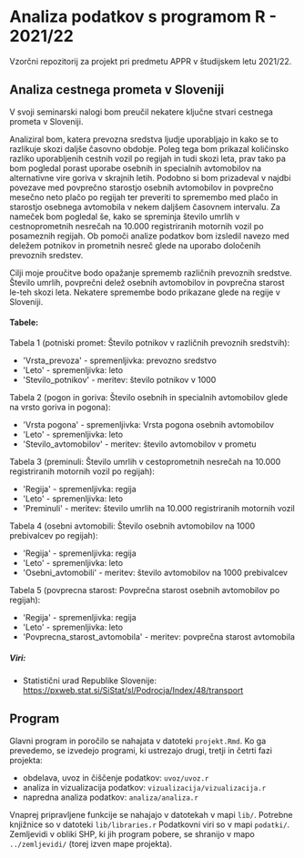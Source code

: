 # Analiza podatkov s programom R - 2021/22

Vzorčni repozitorij za projekt pri predmetu APPR v študijskem letu 2021/22. 

## Analiza cestnega prometa v Sloveniji

V svoji seminarski nalogi bom preučil nekatere ključne stvari cestnega prometa v Sloveniji.

Analiziral bom, katera prevozna sredstva ljudje uporabljajo in kako se to razlikuje skozi daljše časovno obdobje. Poleg tega bom prikazal količinsko razliko uporabljenih cestnih vozil po regijah in tudi skozi leta, prav tako pa bom pogledal porast uporabe osebnih in specialnih avtomobilov na alternativne vire goriva v skrajnih letih. Podobno si bom prizadeval v najdbi povezave med povprečno starostjo osebnih avtomobilov in povprečno mesečno neto plačo po regijah ter preveriti to spremembo med plačo in starostjo osebnega avtomobila v nekem daljšem časovnem intervalu. Za nameček bom pogledal še, kako se spreminja število umrlih v cestnoprometnih nesrečah na 10.000 registriranih motornih vozil po posameznih regijah. Ob pomoči analize podatkov bom izsledil navezo med deležem potnikov in prometnih nesreč glede na uporabo določenih prevoznih sredstev.

Cilji moje proučitve bodo opažanje sprememb različnih prevoznih sredstve. Število umrlih, povprečni delež osebnih avtomobilov in povprečna starost le-teh skozi leta. Nekatere spremembe bodo prikazane glede na regije v Sloveniji.

#### Tabele:
Tabela 1 (potniski promet: Število potnikov v različnih prevoznih sredstvih):

- 'Vrsta_prevoza' - spremenljivka: prevozno sredstvo
- 'Leto' - spremenljivka: leto
- 'Stevilo_potnikov' - meritev: število potnikov v 1000

Tabela 2 (pogon in goriva: Število osebnih in specialnih avtomobilov glede na vrsto goriva in pogona):

- 'Vrsta pogona' - spremenljivka: Vrsta pogona osebnih avtomobilov
- 'Leto' - spremenljivka: leto
- 'Stevilo_avtomobilov' - meritev: število avtomobilov v prometu

Tabela 3 (preminuli: Število umrlih v cestoprometnih nesrečah na 10.000 registriranih motornih vozil po regijah):

- 'Regija' - spremenljivka: regija
- 'Leto' - spremenljivka: leto
- 'Preminuli' - meritev: število umrlih na 10.000 registriranih motornih vozil

Tabela 4 (osebni avtomobili: Število osebnih avtomobilov na 1000 prebivalcev po regijah):

- 'Regija' - spremenljivka: regija
- 'Leto' - spremenljivka: leto
- 'Osebni_avtomobili' - meritev: število avtomobilov na 1000 prebivalcev

Tabela 5 (povprecna starost: Povprečna starost osebnih avtomobilov po regijah):

- 'Regija' - spremenljivka: regija
- 'Leto' - spremenljivka: leto
- 'Povprecna_starost_avtomobila' - meritev: povprečna starost avtomobila


##### Viri:
* Statistični urad Republike Slovenije: https://pxweb.stat.si/SiStat/sl/Podrocja/Index/48/transport

## Program

Glavni program in poročilo se nahajata v datoteki `projekt.Rmd`.
Ko ga prevedemo, se izvedejo programi, ki ustrezajo drugi, tretji in četrti fazi projekta:

* obdelava, uvoz in čiščenje podatkov: `uvoz/uvoz.r`
* analiza in vizualizacija podatkov: `vizualizacija/vizualizacija.r`
* napredna analiza podatkov: `analiza/analiza.r`

Vnaprej pripravljene funkcije se nahajajo v datotekah v mapi `lib/`.
Potrebne knjižnice so v datoteki `lib/libraries.r`
Podatkovni viri so v mapi `podatki/`.
Zemljevidi v obliki SHP, ki jih program pobere,
se shranijo v mapo `../zemljevidi/` (torej izven mape projekta).
